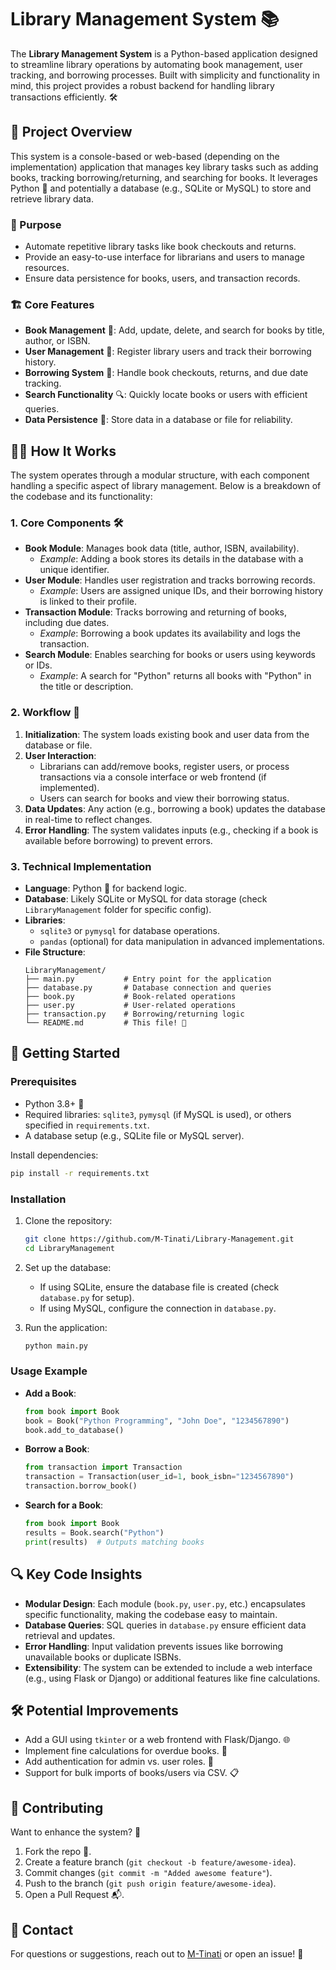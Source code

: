 

# Library Management System 📚

The **Library Management System** is a Python-based application designed to streamline library operations by automating book management, user tracking, and borrowing processes. Built with simplicity and functionality in mind, this project provides a robust backend for handling library transactions efficiently. 🛠️

## 📑 Project Overview

This system is a console-based or web-based (depending on the implementation) application that manages key library tasks such as adding books, tracking borrowing/returning, and searching for books. It leverages Python 🐍 and potentially a database (e.g., SQLite or MySQL) to store and retrieve library data.

### 🎯 Purpose
- Automate repetitive library tasks like book checkouts and returns.
- Provide an easy-to-use interface for librarians and users to manage resources.
- Ensure data persistence for books, users, and transaction records.

### 🏗️ Core Features
- **Book Management** 📖: Add, update, delete, and search for books by title, author, or ISBN.
- **User Management** 👤: Register library users and track their borrowing history.
- **Borrowing System** 🔄: Handle book checkouts, returns, and due date tracking.
- **Search Functionality** 🔍: Quickly locate books or users with efficient queries.
- **Data Persistence** 💾: Store data in a database or file for reliability.

## 🧑‍💻 How It Works

The system operates through a modular structure, with each component handling a specific aspect of library management. Below is a breakdown of the codebase and its functionality:

### 1. **Core Components** 🛠️
- **Book Module**: Manages book data (title, author, ISBN, availability).
  - *Example*: Adding a book stores its details in the database with a unique identifier.
- **User Module**: Handles user registration and tracks borrowing records.
  - *Example*: Users are assigned unique IDs, and their borrowing history is linked to their profile.
- **Transaction Module**: Tracks borrowing and returning of books, including due dates.
  - *Example*: Borrowing a book updates its availability and logs the transaction.
- **Search Module**: Enables searching for books or users using keywords or IDs.
  - *Example*: A search for "Python" returns all books with "Python" in the title or description.

### 2. **Workflow** 🔄
1. **Initialization**: The system loads existing book and user data from the database or file.
2. **User Interaction**: 
   - Librarians can add/remove books, register users, or process transactions via a console interface or web frontend (if implemented).
   - Users can search for books and view their borrowing status.
3. **Data Updates**: Any action (e.g., borrowing a book) updates the database in real-time to reflect changes.
4. **Error Handling**: The system validates inputs (e.g., checking if a book is available before borrowing) to prevent errors.

### 3. **Technical Implementation**
- **Language**: Python 🐍 for backend logic.
- **Database**: Likely SQLite or MySQL for data storage (check `LibraryManagement` folder for specific config).
- **Libraries**: 
  - `sqlite3` or `pymysql` for database operations.
  - `pandas` (optional) for data manipulation in advanced implementations.
- **File Structure**:
  ```plaintext
  LibraryManagement/
  ├── main.py           # Entry point for the application
  ├── database.py       # Database connection and queries
  ├── book.py           # Book-related operations
  ├── user.py           # User-related operations
  ├── transaction.py    # Borrowing/returning logic
  └── README.md         # This file! 👀
  ```

## 🚀 Getting Started

### Prerequisites
- Python 3.8+ 🐍
- Required libraries: `sqlite3`, `pymysql` (if MySQL is used), or others specified in `requirements.txt`.
- A database setup (e.g., SQLite file or MySQL server).

Install dependencies:
```bash
pip install -r requirements.txt
```

### Installation
1. Clone the repository:
   ```bash
   git clone https://github.com/M-Tinati/Library-Management.git
   cd LibraryManagement
   ```

2. Set up the database:
   - If using SQLite, ensure the database file is created (check `database.py` for setup).
   - If using MySQL, configure the connection in `database.py`.

3. Run the application:
   ```bash
   python main.py
   ```

### Usage Example
- **Add a Book**:
  ```python
  from book import Book
  book = Book("Python Programming", "John Doe", "1234567890")
  book.add_to_database()
  ```
- **Borrow a Book**:
  ```python
  from transaction import Transaction
  transaction = Transaction(user_id=1, book_isbn="1234567890")
  transaction.borrow_book()
  ```
- **Search for a Book**:
  ```python
  from book import Book
  results = Book.search("Python")
  print(results)  # Outputs matching books
  ```

## 🔍 Key Code Insights
- **Modular Design**: Each module (`book.py`, `user.py`, etc.) encapsulates specific functionality, making the codebase easy to maintain.
- **Database Queries**: SQL queries in `database.py` ensure efficient data retrieval and updates.
- **Error Handling**: Input validation prevents issues like borrowing unavailable books or duplicate ISBNs.
- **Extensibility**: The system can be extended to include a web interface (e.g., using Flask or Django) or additional features like fine calculations.

## 🛠️ Potential Improvements
- Add a GUI using `tkinter` or a web frontend with Flask/Django. 🌐
- Implement fine calculations for overdue books. 💸
- Add authentication for admin vs. user roles. 🔐
- Support for bulk imports of books/users via CSV. 📋

## 🤝 Contributing
Want to enhance the system? 🙌
1. Fork the repo 🍴.
2. Create a feature branch (`git checkout -b feature/awesome-idea`).
3. Commit changes (`git commit -m "Added awesome feature"`).
4. Push to the branch (`git push origin feature/awesome-idea`).
5. Open a Pull Request 📬.


## 📧 Contact
For questions or suggestions, reach out to [M-Tinati](https://github.com/M-Tinati) or open an issue! 🚀

